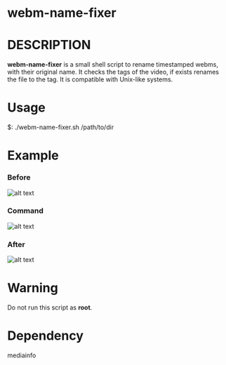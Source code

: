 # webm-name-fixer

# DESCRIPTION

**webm-name-fixer** is a small shell script to rename timestamped webms, with their original name. It checks the tags of the video, if exists renames the file to the tag. It is compatible with Unix-like systems.


# Usage

$: ./webm-name-fixer.sh /path/to/dir

# Example

### Before

![alt text](https://s1.postimg.org/1afx0typq7/before.png "Before")

### Command

![alt text](https://s1.postimg.org/1dziyjsflb/command.png "Command")

### After

![alt text](https://s1.postimg.org/3r25fr6127/after.png "After")

# Warning

Do not run this script as **root**.

# Dependency

mediainfo
